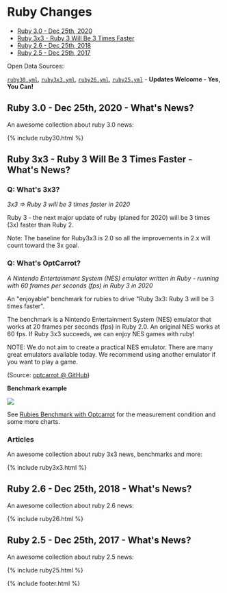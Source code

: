 # Ruby Changes

- [Ruby 3.0 - Dec 25th, 2020](#ruby-30---dec-25th-2020---whats-news)
- [Ruby 3x3 - Ruby 3 Will Be 3 Times Faster](#ruby-3x3---ruby-3-will-be-3-times-faster---whats-news)
- [Ruby 2.6 - Dec 25th, 2018](#ruby-26---dec-25th-2018---whats-news)
- [Ruby 2.5 - Dec 25th, 2017](#ruby-25---dec-25th-2017---whats-news)


Open Data Sources:

[`ruby30.yml`](https://github.com/planetruby/changes/blob/master/_data/ruby30.yml),
[`ruby3x3.yml`](https://github.com/planetruby/changes/blob/master/_data/ruby3x3.yml),
[`ruby26.yml`](https://github.com/planetruby/changes/blob/master/_data/ruby26.yml),
[`ruby25.yml`](https://github.com/planetruby/changes/blob/master/_data/ruby25.yml) - **Updates Welcome - Yes, You Can!**




## Ruby 3.0 - Dec 25th, 2020 - What's News?

An awesome collection about ruby 3.0 news:

{% include ruby30.html %}



## Ruby 3x3 - Ruby 3 Will Be 3 Times Faster - What's News?


### Q: What's 3x3?

_3x3 => Ruby 3 will be 3 times faster in 2020_

Ruby 3 - the next major update of ruby (planed for 2020) will be 3 times (3x) faster than Ruby 2.

Note: The baseline for Ruby3x3 is 2.0 so all the improvements in 2.x will count toward the 3x goal.


### Q: What's OptCarrot?

_A Nintendo Entertainment System (NES) emulator written in Ruby - running with 60 frames per seconds (fps) in Ruby 3 in 2020_

An "enjoyable" benchmark for rubies to drive "Ruby 3x3: Ruby 3 will be 3 times faster".

The benchmark is a Nintendo Entertainment System (NES) emulator that works at 20 frames per seconds (fps) in Ruby 2.0.
An original NES works at 60 fps. If Ruby 3x3 succeeds, we can enjoy NES games with ruby!

NOTE: We do not aim to create a practical NES emulator.
There are many great emulators available today.
We recommend using another emulator if you want to play a game.

(Source: [optcarrot @ GitHub](https://github.com/mame/optcarrot))


**Benchmark example**

![](https://raw.githubusercontent.com/mame/optcarrot/master/doc/benchmark-summary.png)

See [Rubies Benchmark with Optcarrot](https://github.com/mame/optcarrot/blob/master/doc/benchmark.md) for the measurement condition and some more charts.


<!--
### Major News

- 2018/Feb - [Ruby 2.6.0 Preview Released](https://www.ruby-lang.org/en/news/2018/02/24/ruby-2-6-0-preview1-released) - Early 2.6.0 preview release incl. Just-In-Time (JIT) compiler; to use add `--jit` to the command line
- 2017/Dec - [MJIT infrastructure accepted into Ruby 2.6](https://github.com/ruby/ruby/pull/1782) - MJIT infrastructure means: JIT worker thread, profiler, gcc/clang compiler support, loading function from shared object file, some hooks to ensure JIT does not cause SEGV, etc...

See the [#Ruby3x3](https://twitter.com/hashtag/Ruby3x3) hashtag on twitter for the latest Ruby 3x3 news bytes.
-->



### Articles

An awesome collection about ruby 3x3 news, benchmarks and more:

{% include ruby3x3.html %}



## Ruby 2.6 - Dec 25th, 2018 - What's News?

An awesome collection about ruby 2.6 news:


{% include ruby26.html %}



## Ruby 2.5 - Dec 25th, 2017 - What's News?

An awesome collection about ruby 2.5 news:

{% include ruby25.html %}




{% include footer.html %}
